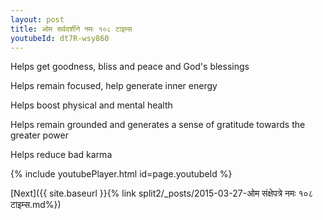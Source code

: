 ```yaml
---
layout: post
title: ओम सर्वदर्शीने नमः १०८ टाइम्स
youtubeId: dt7R-wsy860
---
```

 
 
Helps get goodness, bliss and peace and God's blessings
 
Helps remain focused, help generate inner energy 
 
Helps boost physical and mental health 
 
Helps remain grounded and generates a sense of gratitude towards the greater power 
 
Helps reduce bad karma
 
 
 
 


{% include youtubePlayer.html id=page.youtubeId %}
 
[Next]({{ site.baseurl }}{% link  split2/_posts/2015-03-27-ओम संक्षेपत्रे नमः १०८ टाइम्स.md%})
 
